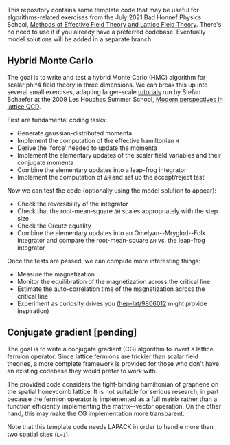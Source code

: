 This repository contains some template code that may be useful for algorithms-related exercises from the July 2021 Bad Honnef Physics School, [Methods of Effective Field Theory and Lattice Field Theory](https://www.dpg-physik.de/veranstaltungen/2020/methods-of-effective-field-theory-and-lattice-field-theory).  There's no need to use it if you already have a preferred codebase.  Eventually model solutions will be added in a separate branch.

## Hybrid Monte Carlo
The goal is to write and test a hybrid Monte Carlo (HMC) algorithm for scalar phi^4 field theory in three dimensions.  We can break this up into several small exercises, adapting larger-scale [tutorials](https://nic.desy.de/sites2009/site_nic/content/e44192/e62778/e91179/e91180/hmc_tutorial_eng.pdf) run by Stefan Schaefer at the 2009 Les Houches Summer School, [Modern perspectives in lattice QCD](https://nic.desy.de/e44192/e62778).

First are fundamental coding tasks:
* Generate gaussian-distributed momenta
* Implement the computation of the effective hamiltonian `H`
* Derive the 'force' needed to update the momenta
* Implement the elementary updates of the scalar field variables and their conjugate momenta
* Combine the elementary updates into a leap-frog integrator
* Implement the computation of `ΔH` and set up the accept/reject test

Now we can test the code (optionally using the model solution to appear):
* Check the reversibility of the integrator
* Check that the root-mean-square `ΔH` scales appropriately with the step size
* Check the Creutz equality
* Combine the elementary updates into an Omelyan--Mryglod--Folk integrator and compare the root-mean-square `ΔH` vs. the leap-frog integrator

Once the tests are passed, we can compute more interesting things:
* Measure the magnetization
* Monitor the equilibration of the magnetization across the critical line
* Estimate the auto-correlation time of the magnetization across the critical line
* Experiment as curiosity drives you ([hep-lat/9806012](https://arxiv.org/abs/hep-lat/9806012) might provide inspiration)

## Conjugate gradient [pending]
The goal is to write a conjugate gradient (CG) algorithm to invert a lattice fermion operator.  Since lattice fermions are trickier than scalar field theories, a more complete framework is provided for those who don't have an existing codebase they would prefer to work with.

The provided code considers the tight-binding hamiltonian of graphene on the spatial honeycomb lattice.  It is not suitable for serious research, in part because the fermion operator is implemented as a full matrix rather than a function efficiently implementing the matrix--vector operation.  On the other hand, this may make the CG implementation more transparent.

Note that this template code needs LAPACK in order to handle more than two spatial sites (`L=1`).

